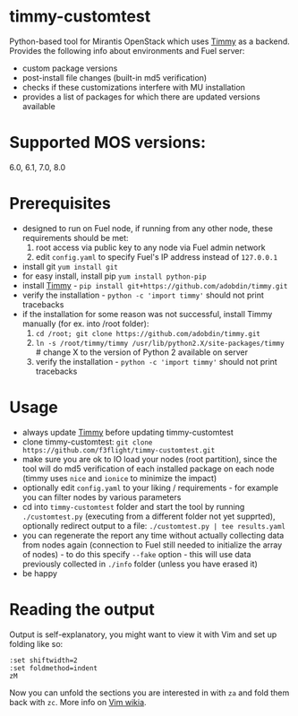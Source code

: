 # timmy-customtest
Python-based tool for Mirantis OpenStack which uses [Timmy](https://github.com/adobdin/timmy) as a backend. Provides the following info about environments and Fuel server:
- custom package versions
- post-install file changes (built-in md5 verification)
- checks if these customizations interfere with MU installation
- provides a list of packages for which there are updated versions available

# Supported MOS versions:
6.0, 6.1, 7.0, 8.0

# Prerequisites
- designed to run on Fuel node, if running from any other node, these requirements should be met:
  1. root access via public key to any node via Fuel admin network
  2. edit `config.yaml` to specify Fuel's IP address instead of `127.0.0.1`
- install git `yum install git`
- for easy install, install pip `yum install python-pip`
- install [Timmy](https://github.com/adobdin/timmy) - `pip install git+https://github.com/adobdin/timmy.git`
- verify the installation - `python -c 'import timmy'` should not print tracebacks
- if the installation for some reason was not successful, install Timmy manually (for ex. into /root folder):
  1. `cd /root; git clone https://github.com/adobdin/timmy.git`
  2. `ln -s /root/timmy/timmy /usr/lib/python2.X/site-packages/timmy` # change X to the version of Python 2 available on server
  3. verify the installation - `python -c 'import timmy'` should not print tracebacks

# Usage
- always update [Timmy](https://github.com/adobdin/timmy) before updating timmy-customtest
- clone timmy-customtest: `git clone https://github.com/f3flight/timmy-customtest.git`
- make sure you are ok to IO load your nodes (root partition), since the tool will do md5 verification of each installed package on each node (timmy uses `nice` and `ionice` to minimize the impact)
- optionally edit `config.yaml` to your liking / requirements - for example you can filter nodes by various parameters
- cd into `timmy-customtest` folder and start the tool by running `./customtest.py` (executing from a different folder not yet supprted), optionally redirect output to a file: `./customtest.py | tee results.yaml`
- you can regenerate the report any time without actually collecting data from nodes again (connection to Fuel still needed to initialize the array of nodes) - to do this specify `--fake` option - this will use data previously collected in `./info` folder (unless you have erased it)
- be happy

# Reading the output
Output is self-explanatory, you might want to view it with Vim and set up folding like so:
```
:set shiftwidth=2
:set foldmethod=indent
zM
```
Now you can unfold the sections you are interested in with `za` and fold them back with `zc`. More info on [Vim wikia](http://vim.wikia.com/wiki/Folding).
